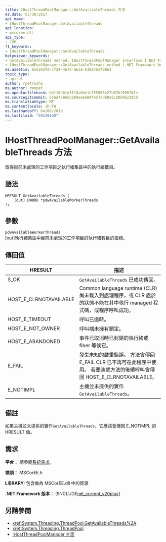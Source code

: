 ```yaml
---
title: IHostThreadPoolManager::GetAvailableThreads 方法
ms.date: 03/30/2017
api_name:
- IHostThreadPoolManager.GetAvailableThreads
api_location:
- mscoree.dll
api_type:
- COM
f1_keywords:
- IHostThreadPoolManager::GetAvailableThreads
helpviewer_keywords:
- GetAvailableThreads method, IHostThreadPoolManager interface [.NET Framework hosting]
- IHostThreadPoolManager::GetAvailableThreads method [.NET Framework hosting]
ms.assetid: 61d26dfd-7f24-4e7d-a63e-b30a463f08e1
topic_type:
- apiref
author: rpetrusha
ms.author: ronpet
ms.openlocfilehash: b4f16db1d35f8a0de1c755566e27b07bf9067dfe
ms.sourcegitcommit: 5b6d778ebb269ee6684fb57ad69a8c28b06235b9
ms.translationtype: MT
ms.contentlocale: zh-TW
ms.lasthandoff: 04/08/2019
ms.locfileid: "59129190"
---
```

# <a name="ihostthreadpoolmanagergetavailablethreads-method"></a>IHostThreadPoolManager::GetAvailableThreads 方法
取得目前未處理的工作項目之執行緒集區中的執行緒數目。  
  
## <a name="syntax"></a>語法  
  
```  
HRESULT GetAvailableThreads (  
    [out] DWORD *pdwAvailableWorkerThreads  
);  
```  
  
## <a name="parameters"></a>參數  
 `pdwAvailableWorkerThreads`  
 [out]執行緒集區中目前未處理的工作項目的執行緒數目的指標。  
  
## <a name="return-value"></a>傳回值  
  
|HRESULT|描述|  
|-------------|-----------------|  
|S_OK|`GetAvailableThreads` 已成功傳回。|  
|HOST_E_CLRNOTAVAILABLE|Common language runtime (CLR) 尚未載入到處理程序，或 CLR 處於的狀態不能在其中執行 managed 程式碼，或程序呼叫成功。|  
|HOST_E_TIMEOUT|呼叫已逾時。|  
|HOST_E_NOT_OWNER|呼叫端未擁有鎖定。|  
|HOST_E_ABANDONED|事件已取消時已封鎖的執行緒或 fiber 等候它。|  
|E_FAIL|發生未知的嚴重錯誤。 方法會傳回 E_FAIL CLR 已不再可在此程序中使用。 若要裝載方法的後續呼叫會傳回 HOST_E_CLRNOTAVAILABLE。|  
|E_NOTIMPL|主機並未提供的實作`GetAvailableThreads`。|  
  
## <a name="remarks"></a>備註  
 如果主機並未提供的實作`GetAvailableThreads`，它應該會傳回 E_NOTIMPL 的 HRESULT 值。  
  
## <a name="requirements"></a>需求  
 **平台：** 請參閱[系統需求](../../../../docs/framework/get-started/system-requirements.md)。  
  
 **標頭：** MSCorEE.h  
  
 **LIBRARY:** 包含做為 MSCorEE.dll 中的資源  
  
 **.NET Framework 版本：** [!INCLUDE[net_current_v20plus](../../../../includes/net-current-v20plus-md.md)]  
  
## <a name="see-also"></a>另請參閱

- <xref:System.Threading.ThreadPool.GetAvailableThreads%2A>
- <xref:System.Threading.ThreadPool>
- [IHostThreadPoolManager 介面](../../../../docs/framework/unmanaged-api/hosting/ihostthreadpoolmanager-interface.md)
